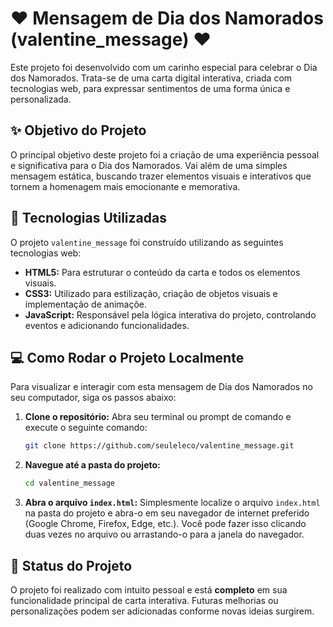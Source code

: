 <h1> ❤️ Mensagem de Dia dos Namorados (valentine_message) ❤️ </h1>

Este projeto foi desenvolvido com um carinho especial para celebrar o Dia dos Namorados. Trata-se de uma carta digital interativa, criada com tecnologias web, para expressar sentimentos de uma forma única e personalizada.

## ✨ Objetivo do Projeto

O principal objetivo deste projeto foi a criação de uma experiência pessoal e significativa para o Dia dos Namorados. Vai além de uma simples mensagem estática, buscando trazer elementos visuais e interativos que tornem a homenagem mais emocionante e memorativa.

## 🚀 Tecnologias Utilizadas

O projeto `valentine_message` foi construído utilizando as seguintes tecnologias web:

* **HTML5:** Para estruturar o conteúdo da carta e todos os elementos visuais.
* **CSS3:** Utilizado para estilização, criação de objetos visuais e implementação de animaçõe.
* **JavaScript:** Responsável pela lógica interativa do projeto, controlando eventos e adicionando funcionalidades.

## 💻 Como Rodar o Projeto Localmente

Para visualizar e interagir com esta mensagem de Dia dos Namorados no seu computador, siga os passos abaixo:

1.  **Clone o repositório:**
    Abra seu terminal ou prompt de comando e execute o seguinte comando:
    ```bash
    git clone https://github.com/seuleleco/valentine_message.git
    ```

2.  **Navegue até a pasta do projeto:**
    ```bash
    cd valentine_message
    ```

3.  **Abra o arquivo `index.html`:**
    Simplesmente localize o arquivo `index.html` na pasta do projeto e abra-o em seu navegador de internet preferido (Google Chrome, Firefox, Edge, etc.). Você pode fazer isso clicando duas vezes no arquivo ou arrastando-o para a janela do navegador.

## 📌 Status do Projeto

O projeto foi realizado com intuito pessoal e está **completo** em sua funcionalidade principal de carta interativa. Futuras melhorias ou personalizações podem ser adicionadas conforme novas ideias surgirem.
